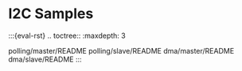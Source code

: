 # I2C Samples

:::{eval-rst}
.. toctree::
   :maxdepth: 3

   polling/master/README
   polling/slave/README
   dma/master/README
   dma/slave/README
:::
